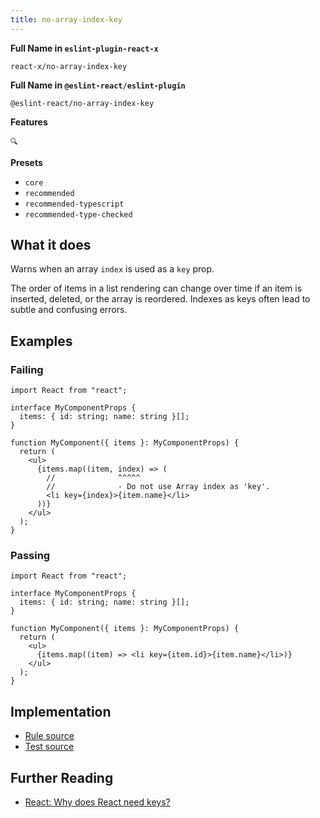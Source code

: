 ```yaml
---
title: no-array-index-key
---
```


**Full Name in `eslint-plugin-react-x`**

```plain copy
react-x/no-array-index-key
```

**Full Name in `@eslint-react/eslint-plugin`**

```plain copy
@eslint-react/no-array-index-key
```

**Features**

`🔍`

**Presets**

- `core`
- `recommended`
- `recommended-typescript`
- `recommended-type-checked`

## What it does

Warns when an array `index` is used as a `key` prop.

The order of items in a list rendering can change over time if an item is inserted, deleted, or the array is reordered. Indexes as keys often lead to subtle and confusing errors.

## Examples

### Failing

```tsx
import React from "react";

interface MyComponentProps {
  items: { id: string; name: string }[];
}

function MyComponent({ items }: MyComponentProps) {
  return (
    <ul>
      {items.map((item, index) => (
        //              ^^^^^
        //              - Do not use Array index as 'key'.
        <li key={index}>{item.name}</li>
      ))}
    </ul>
  );
}
```

### Passing

```tsx
import React from "react";

interface MyComponentProps {
  items: { id: string; name: string }[];
}

function MyComponent({ items }: MyComponentProps) {
  return (
    <ul>
      {items.map((item) => <li key={item.id}>{item.name}</li>)}
    </ul>
  );
}
```

## Implementation

- [Rule source](https://github.com/Rel1cx/eslint-react/tree/main/packages/plugins/eslint-plugin-react-x/src/rules/no-array-index-key.ts)
- [Test source](https://github.com/Rel1cx/eslint-react/tree/main/packages/plugins/eslint-plugin-react-x/src/rules/no-array-index-key.spec.ts)

## Further Reading

- [React: Why does React need keys?](https://react.dev/learn/rendering-lists#why-does-react-need-keys)
